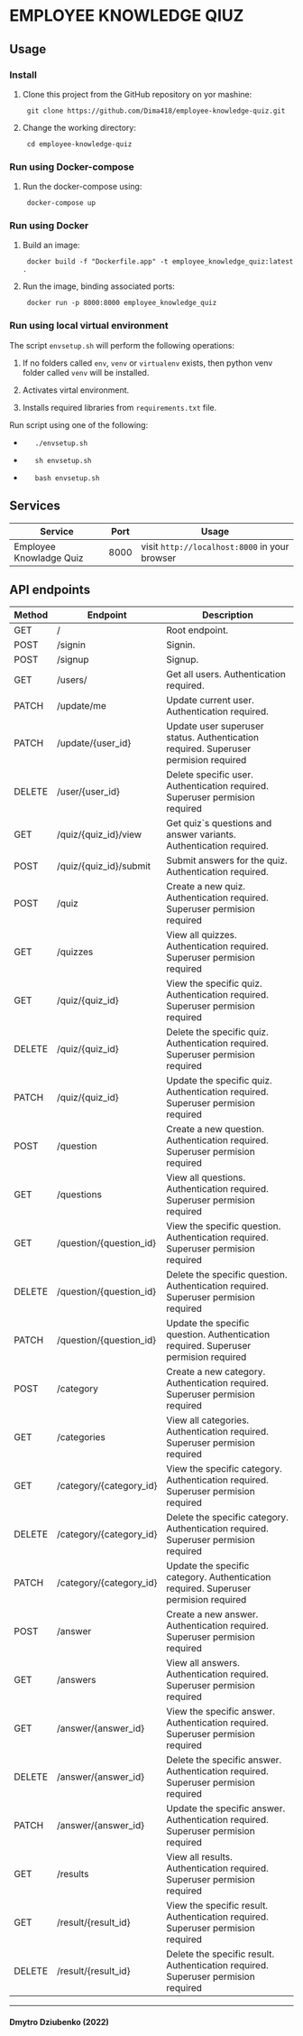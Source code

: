# EMPLOYEE KNOWLEDGE QIUZ

## Usage

### Install

1. Clone this project from the GitHub repository on yor mashine:

        git clone https://github.com/Dima418/employee-knowledge-quiz.git

2. Change the working directory:

        cd employee-knowledge-quiz

### Run using Docker-compose

1. Run the docker-compose using:

        docker-compose up

### Run using Docker

1. Build an image:

        docker build -f "Dockerfile.app" -t employee_knowledge_quiz:latest .

2. Run the image, binding associated ports:

        docker run -p 8000:8000 employee_knowledge_quiz

### Run using local virtual environment

The script `envsetup.sh` will perform the following operations:

1. If no folders called `env`, `venv` or `virtualenv` exists, then  python venv folder called `venv` will be installed.

2. Activates virtal environment.

3. Installs required libraries from `requirements.txt` file.

Run script using one of the following:

-        ./envsetup.sh

-        sh envsetup.sh

-        bash envsetup.sh

## Services

Service                 | Port | Usage
------------------------|------|------
Employee Knowladge Quiz | 8000 | visit `http://localhost:8000` in your browser

## API endpoints

| Method 	| Endpoint               	| Description                                                        	                |
|---------------|-------------------------------|---------------------------------------------------------------------------------------|
| GET    	| /                      	| Root endpoint.                                                     	                |
| POST   	| /signin                	| Signin.                                                            	                |
| POST   	| /signup                	| Signup.                                                            	                |
| GET    	| /users/                	| Get all users. Authentication required.                            	                |
| PATCH    	| /update/me             	| Update current user. Authentication required.                      	                |
| PATCH    	| /update/{user_id}             | Update user superuser status. Authentication required. Superuser permision required   |
| DELETE 	| /user/{user_id}        	| Delete specific user. Authentication required. Superuser permision required           |
| GET    	| /quiz/{quiz_id}/view  	| Get quiz`s questions and answer variants. Authentication required. 	                |
| POST   	| /quiz/{quiz_id}/submit 	| Submit answers for the quiz. Authentication required.              	                |
| POST   	| /quiz	                        | Create a new quiz. Authentication required.  Superuser permision required             |
| GET   	| /quizzes                      | View all quizzes. Authentication required.  Superuser permision required              |
| GET   	| /quiz/{quiz_id}               | View the specific quiz. Authentication required.  Superuser permision required        |
| DELETE   	| /quiz/{quiz_id}               | Delete the specific quiz. Authentication required.  Superuser permision required      |
| PATCH   	| /quiz/{quiz_id}               | Update the specific quiz. Authentication required.  Superuser permision required      |
| POST   	| /question                     | Create a new question. Authentication required.  Superuser permision required         |
| GET   	| /questions                    | View all questions. Authentication required.  Superuser permision required            |
| GET   	| /question/{question_id}       | View the specific question. Authentication required.  Superuser permision required    |
| DELETE   	| /question/{question_id}       | Delete the specific question. Authentication required.  Superuser permision required  |
| PATCH   	| /question/{question_id}       | Update the specific question. Authentication required.  Superuser permision required  |
| POST   	| /category                     | Create a new category. Authentication required.  Superuser permision required         |
| GET   	| /categories                   | View all categories. Authentication required.  Superuser permision required           |
| GET   	| /category/{category_id}       | View the specific category. Authentication required.  Superuser permision required    |
| DELETE   	| /category/{category_id}       | Delete the specific category. Authentication required.  Superuser permision required  |
| PATCH   	| /category/{category_id}       | Update the specific category. Authentication required.  Superuser permision required  |
| POST   	| /answer                       | Create a new answer. Authentication required.  Superuser permision required           |
| GET   	| /answers                      | View all answers. Authentication required.  Superuser permision required              |
| GET   	| /answer/{answer_id}           | View the specific answer. Authentication required.  Superuser permision required      |
| DELETE   	| /answer/{answer_id}           | Delete the specific answer. Authentication required.  Superuser permision required    |
| PATCH   	| /answer/{answer_id}           | Update the specific answer. Authentication required.  Superuser permision required    |
| GET   	| /results                      | View all results. Authentication required.  Superuser permision required              |
| GET   	| /result/{result_id}           | View the specific result. Authentication required.  Superuser permision required      |
| DELETE   	| /result/{result_id}           | Delete the specific result. Authentication required.  Superuser permision required    |

---

#### Dmytro Dziubenko (2022)
